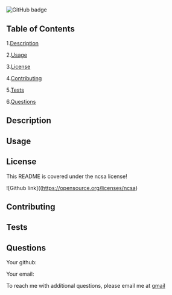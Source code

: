 #  

  ![GitHub badge](https://img.shields.io/badge/license-ncsa-blue.svg)
  ## Table of Contents

  
1.[Description](#description)
  
2.[Usage](#usage)
  
3.[License](#license)
  
4.[Contributing](#contributing)
  
5.[Tests](#tests)
  
6.[Questions](#questions)
  
 ## Description
  

  ## Usage
  

  ## License
  This README is covered under the ncsa license!

  ![Github link]((https://opensource.org/licenses/ncsa)
  ## Contributing
  

  ## Tests
  

  ## Questions
  Your github: [](github.com/)

  Your email: 

  To reach me with additional questions, please email me at [gmail](abjosammag@gmail.com)